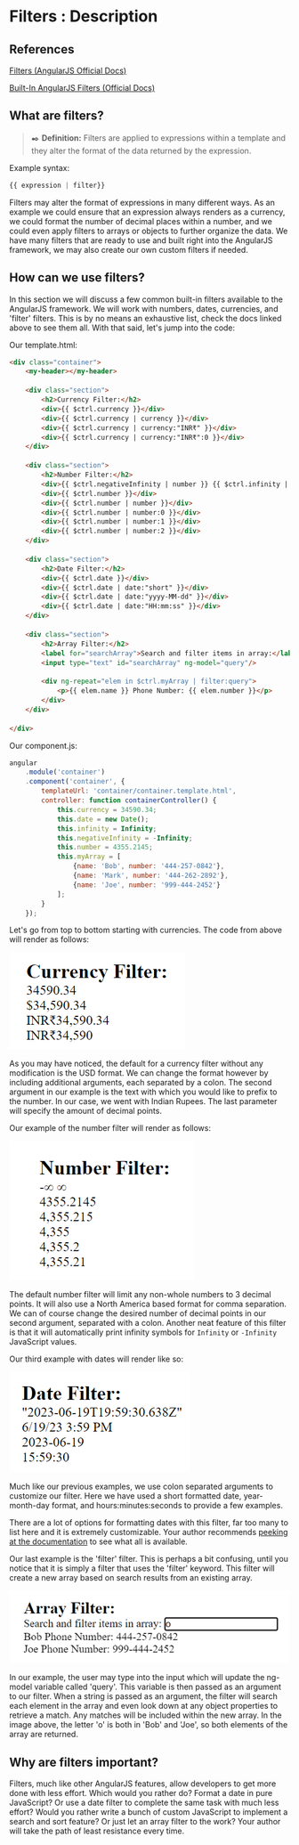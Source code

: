 # Filters : Description

## References

[Filters (AngularJS Official Docs)](https://docs.angularjs.org/guide/filter)

[Built-In AngularJS Filters (Official Docs)](https://docs.angularjs.org/api/ng/filter)

## What are filters?

> ✒️ **Definition:** Filters are applied to expressions within a template and they alter the format of the data returned by the expression. 

Example syntax:
```JavaScript
{{ expression | filter}}
```

Filters may alter the format of expressions in many different ways. As an example we could ensure that an expression always renders as a currency, we could format the number of decimal places within a number, and we could even apply filters to arrays or objects to further organize the data. We have many filters that are ready to use and built right into the AngularJS framework, we may also create our own custom filters if needed.

## How can we use filters?

In this section we will discuss a few common built-in filters available to the AngularJS framework. We will work with numbers, dates, currencies, and 'filter' filters. This is by no means an exhaustive list, check the docs linked above to see them all. With that said, let's jump into the code:

Our template.html:
```html
<div class="container">
    <my-header></my-header>

    <div class="section">
        <h2>Currency Filter:</h2>
        <div>{{ $ctrl.currency }}</div>
        <div>{{ $ctrl.currency | currency }}</div>
        <div>{{ $ctrl.currency | currency:"INR₹" }}</div>
        <div>{{ $ctrl.currency | currency:"INR₹":0 }}</div>
    </div>

    <div class="section">
        <h2>Number Filter:</h2>
        <div>{{ $ctrl.negativeInfinity | number }} {{ $ctrl.infinity | number }}</div>
        <div>{{ $ctrl.number }}</div>
        <div>{{ $ctrl.number | number }}</div>
        <div>{{ $ctrl.number | number:0 }}</div>
        <div>{{ $ctrl.number | number:1 }}</div>
        <div>{{ $ctrl.number | number:2 }}</div>
    </div>

    <div class="section">
        <h2>Date Filter:</h2>
        <div>{{ $ctrl.date }}</div>
        <div>{{ $ctrl.date | date:"short" }}</div>
        <div>{{ $ctrl.date | date:"yyyy-MM-dd" }}</div>
        <div>{{ $ctrl.date | date:"HH:mm:ss" }}</div>
    </div>
    
    <div class="section">
        <h2>Array Filter:</h2>
        <label for="searchArray">Search and filter items in array:</label>
        <input type="text" id="searchArray" ng-model="query"/>

        <div ng-repeat="elem in $ctrl.myArray | filter:query">
            <p>{{ elem.name }} Phone Number: {{ elem.number }}</p>
        </div> 
    </div>
    
</div> 
```

Our component.js: 
```JavaScript
angular
    .module('container')
    .component('container', {
        templateUrl: 'container/container.template.html',
        controller: function containerController() {
            this.currency = 34590.34;
            this.date = new Date();
            this.infinity = Infinity;
            this.negativeInfinity = -Infinity;
            this.number = 4355.2145;
            this.myArray = [
                {name: 'Bob', number: '444-257-0842'},
                {name: 'Mark', number: '444-262-2892'},
                {name: 'Joe', number: '999-444-2452'}
            ];
        }
    });
```

Let's go from top to bottom starting with currencies. The code from above will render as follows:

![currency filter example](./img/currency.png)

As you may have noticed, the default for a currency filter without any modification is the USD format. We can change the format however by including additional arguments, each separated by a colon. The second argument in our example is the text with which you would like to prefix to the number. In our case, we went with Indian Rupees. The last parameter will specify the amount of decimal points. 

Our example of the number filter will render as follows:

![Number filter example](./img/number.png)

The default number filter will limit any non-whole numbers to 3 decimal points. It will also use a North America based format for comma separation. We can of course change the desired number of decimal points in our second argument, separated with a colon. Another neat feature of this filter is that it will automatically print infinity symbols for `Infinity` or `-Infinity` JavaScript values.

Our third example with dates will render like so: 

![Date filter examples](./img/date.png)

Much like our previous examples, we use colon separated arguments to customize our filter. Here we have used a short formatted date, year-month-day format, and hours:minutes:seconds to provide a few examples. 

There are a lot of options for formatting dates with this filter, far too many to list here and it is extremely customizable. Your author recommends [peeking at the documentation](https://docs.angularjs.org/api/ng/filter/date) to see what all is available. 

Our last example is the 'filter' filter. This is perhaps a bit confusing, until you notice that it is simply a filter that uses the 'filter' keyword. This filter will create a new array based on search results from an existing array. 

![array filter example](./img/arrayFilter.png)

In our example, the user may type into the input which will update the ng-model variable called 'query'. This variable is then passed as an argument to our filter. When a string is passed as an argument, the filter will search each element in the array and even look down at any object properties to retrieve a match. Any matches will be included within the new array. In the image above, the letter 'o' is both in 'Bob' and 'Joe', so both elements of the array are returned. 

## Why are filters important?

Filters, much like other AngularJS features, allow developers to get more done with less effort. Which would you rather do? Format a date in pure JavaScript? Or use a date filter to complete the same task with much less effort? Would you rather write a bunch of custom JavaScript to implement a search and sort feature? Or just let an array filter to the work? Your author will take the path of least resistance every time.  